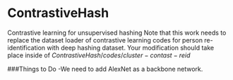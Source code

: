 # ContrastiveHash
Contrastive learning for unsupervised hashing
Note that this work needs to replace the dataset loader of contrastive learning codes for person re-identification with deep hashing dataset.
Your modification should take place inside of $ContrastiveHash/codes/cluster-contast-reid$

###Things to Do
-We need to add AlexNet as a backbone network.
